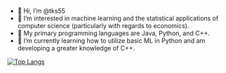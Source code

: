 - 👋 Hi, I’m @tks55
- 👀 I’m interested in machine learning and the statistical applications of computer science (particularly with regards to economics).
- 🧠 My primary programming languages are Java, Python, and C++.
- 🌱 I’m currently learning how to utilize basic ML in Python and am developing a greater knowledge of C++.

[![Top Langs](https://github-readme-stats.vercel.app/api/top-langs/?username=tks55)](https://github.com/anuraghazra/github-readme-stats&theme=tokyonight)

<!---
tks55/tks55 is a ✨ special ✨ repository because its `README.md` (this file) appears on your GitHub profile.
You can click the Preview link to take a look at your changes.
--->
